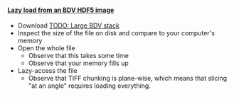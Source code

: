 <h4 id="bdv_hdf5"><a href="#bdv_hdf5">Lazy load from an BDV HDF5 image</a></h4>

- Download [TODO: Large BDV stack]()
- Inspect the size of the file on disk and compare to your computer's memory
- Open the whole file
    - Observe that this takes some time
    - Observe that your memory fills up
- Lazy-access the file
    - Observe that TIFF chunking is plane-wise, which means that  slicing "at an angle" requires loading everything.